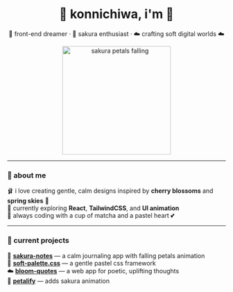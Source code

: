 <!-- 🌸 Soft Pink + Sakura Themed GitHub Profile README 🌸 -->

<h1 align="center">🌸 konnichiwa, i'm <PRIVATE_PERSON> 🩷</h1>

<p align="center">
🍡 front-end dreamer · 🌷 sakura enthusiast · ☁️ crafting soft digital worlds ☁️
</p>

<p align="center">
  <img src="https://i.imgur.com/2nCt3Sbl.gif" width="250" alt="sakura petals falling"/>
</p>

---

### 🌷 about me
🩰 i love creating gentle, calm designs inspired by **cherry blossoms** and **spring skies** 🌸  
🎀 currently exploring **React**, **TailwindCSS**, and **UI animation**  
🍵 always coding with a cup of matcha and a pastel heart 💕

---

### 💌 current projects
🌸 [**sakura-notes**](#) — a calm journaling app with falling petals animation  
🩷 [**soft-palette.css**](#) — a gentle pastel css framework  
☁️ [**bloom-quotes**](#) — a web app for poetic, uplifting thoughts  
🌈 [**petalify**](#) — adds sakura animation

